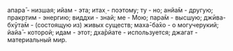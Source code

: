 апара̄ - низшая; ийам - эта; итах̣ - поэтому; ту - но; анйа̄м - другую; пракр̣тим - энергию; виддхи - знай; ме - Мою; пара̄м - высшую; джӣва-бхӯта̄м - (состоящую из) живых существ; маха̄-ба̄хо - о могучерукий; йайа̄ - которой; идам - этот; дха̄рйате - используется; джагат - материальный мир.